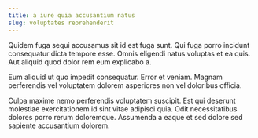 ```yaml
---
title: a iure quia accusantium natus
slug: voluptates reprehenderit
---
```


Quidem fuga sequi accusamus sit id est fuga sunt. Qui fuga porro incidunt consequatur dicta tempore esse. Omnis eligendi natus voluptas et ea quis. Aut aliquid quod dolor rem eum explicabo a.

Eum aliquid ut quo impedit consequatur. Error et veniam. Magnam perferendis vel voluptatem dolorem asperiores non vel doloribus officia.

Culpa maxime nemo perferendis voluptatem suscipit. Est qui deserunt molestiae exercitationem id sint vitae adipisci quia. Odit necessitatibus dolores porro rerum doloremque. Assumenda a eaque et sed dolore sed sapiente accusantium dolorem.

